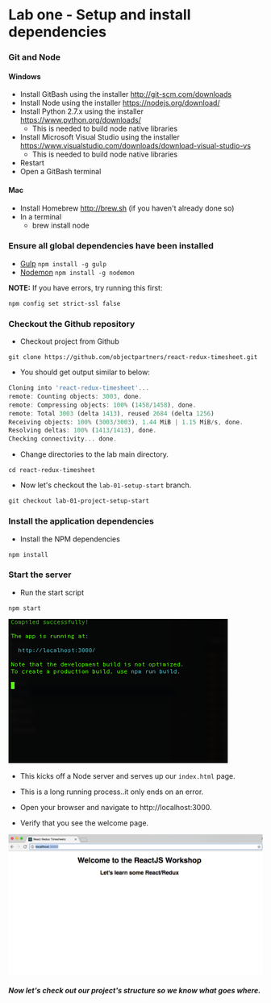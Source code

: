 # Lab one - Setup and install dependencies

### Git and Node
#### Windows
* Install GitBash using the installer http://git-scm.com/downloads
* Install Node using the installer https://nodejs.org/download/
* Install Python 2.7.x using the installer https://www.python.org/downloads/
  * This is needed to build node native libraries  
* Install Microsoft Visual Studio using the installer https://www.visualstudio.com/downloads/download-visual-studio-vs
  * This is needed to build node native libraries 
* Restart
* Open a GitBash terminal

#### Mac
* Install Homebrew http://brew.sh (if you haven't already done so)
* In a terminal
  * brew install node

### Ensure all global dependencies have been installed

* [Gulp](http://gulpjs.com/) `npm install -g gulp`
* [Nodemon](https://github.com/remy/nodemon/) `npm install -g nodemon`

**NOTE:** If you have errors, try running this first:
```
npm config set strict-ssl false
```

### Checkout the Github repository

- Checkout project from Github

```
git clone https://github.com/objectpartners/react-redux-timesheet.git
```

- You should get output similar to below:

```javascript
Cloning into 'react-redux-timesheet'...
remote: Counting objects: 3003, done.
remote: Compressing objects: 100% (1458/1458), done.
remote: Total 3003 (delta 1413), reused 2684 (delta 1256)
Receiving objects: 100% (3003/3003), 1.44 MiB | 1.15 MiB/s, done.
Resolving deltas: 100% (1413/1413), done.
Checking connectivity... done.
```

- Change directories to the lab main directory.

```
cd react-redux-timesheet
```

- Now let's checkout the `lab-01-setup-start` branch.

```
git checkout lab-01-project-setup-start
```

### Install the application dependencies

- Install the NPM dependencies

```
npm install
```

### Start the server

- Run the start script

```
npm start
```
![](img/lab01/npm.start.png)

- This kicks off a Node server and serves up our `index.html` page.

- This is a long running process..it only ends on an error.

- Open your browser and navigate to http://localhost:3000.

- Verify that you see the welcome page.

![](img/lab01/welcome.png)

##### Now let's check out our project's structure so we know what goes where.
